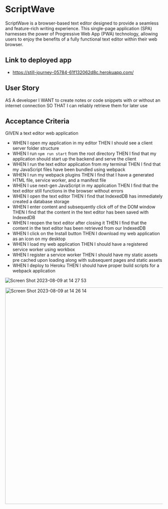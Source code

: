 # ScriptWave
ScriptWave is a browser-based text editor designed to provide a seamless and feature-rich writing experience. This single-page application (SPA) harnesses the power of Progressive Web App (PWA) technology, allowing users to enjoy the benefits of a fully functional text editor within their web browser.

## Link to deployed app
- https://still-journey-05784-61f132062d8c.herokuapp.com/
  
## User Story
AS A developer
I WANT to create notes or code snippets with or without an internet connection
SO THAT I can reliably retrieve them for later use

## Acceptance Criteria
GIVEN a text editor web application
- WHEN I open my application in my editor
THEN I should see a client server folder structure
- WHEN I run `npm run start` from the root directory
THEN I find that my application should start up the backend and serve the client
- WHEN I run the text editor application from my terminal
THEN I find that my JavaScript files have been bundled using webpack
- WHEN I run my webpack plugins
THEN I find that I have a generated HTML file, service worker, and a manifest file
- WHEN I use next-gen JavaScript in my application
THEN I find that the text editor still functions in the browser without errors
- WHEN I open the text editor
THEN I find that IndexedDB has immediately created a database storage
- WHEN I enter content and subsequently click off of the DOM window
THEN I find that the content in the text editor has been saved with IndexedDB
- WHEN I reopen the text editor after closing it
THEN I find that the content in the text editor has been retrieved from our IndexedDB
- WHEN I click on the Install button
THEN I download my web application as an icon on my desktop
- WHEN I load my web application
THEN I should have a registered service worker using workbox
- WHEN I register a service worker
THEN I should have my static assets pre cached upon loading along with subsequent pages and static assets
- WHEN I deploy to Heroku
THEN I should have proper build scripts for a webpack application



![Screen Shot 2023-08-09 at 14 27 53](https://github.com/mondragonSaiz/ScriptWave/assets/71055501/3bd2c5ec-c28f-4165-be14-439a66a5f86b)

<img width="691" alt="Screen Shot 2023-08-09 at 14 26 14" src="https://github.com/mondragonSaiz/ScriptWave/assets/71055501/91a35b21-98de-4765-9152-636f5918a0ea">


